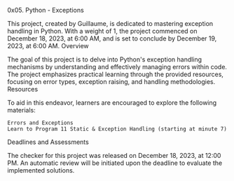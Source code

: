 0x05. Python - Exceptions

This project, created by Guillaume, is dedicated to mastering exception handling in Python. With a weight of 1, the project commenced on December 18, 2023, at 6:00 AM, and is set to conclude by December 19, 2023, at 6:00 AM.
Overview

The goal of this project is to delve into Python's exception handling mechanisms by understanding and effectively managing errors within code. The project emphasizes practical learning through the provided resources, focusing on error types, exception raising, and handling methodologies.
Resources

To aid in this endeavor, learners are encouraged to explore the following materials:

    Errors and Exceptions
    Learn to Program 11 Static & Exception Handling (starting at minute 7)

Deadlines and Assessments

The checker for this project was released on December 18, 2023, at 12:00 PM. An automatic review will be initiated upon the deadline to evaluate the implemented solutions.
